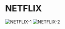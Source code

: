 # NETFLIX
![NETFLIX-1](https://github.com/ISMINIMIN/NETFLIX/assets/131340202/21960c10-a44a-44c7-9bee-8a8abd3f2e54)
![NETFLIX-2](https://github.com/ISMINIMIN/NETFLIX/assets/131340202/6d671cf9-dd1b-48f7-ac50-bf04995fb7e1)

